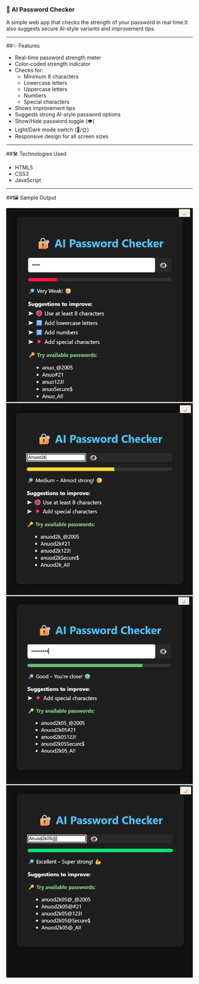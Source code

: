 ### 🔐 AI Password Checker

A simple web app that checks the strength of your password in real time.It also suggests secure AI-style variants and improvement tips.

---

##✨ Features 

- Real-time password strength meter  
- Color-coded strength indicator  
- Checks for:
  - Minimum 8 characters  
  - Lowercase letters  
  - Uppercase letters  
  - Numbers  
  - Special characters  
- Shows improvement tips  
- Suggests strong AI-style password options  
- Show/Hide password toggle (👁️)  
- Light/Dark mode switch (🌙/🌞)  
- Responsive design for all screen sizes

---

##🛠️ Technologies Used  

- HTML5  
- CSS3  
- JavaScript

---

##🖼️ Sample Output  

![Screenshot 1](ss.png)  
![Screenshot 2](sss.png)  
![Screenshot 3](ssss.png)  
![Screenshot 4](sssss.png)
